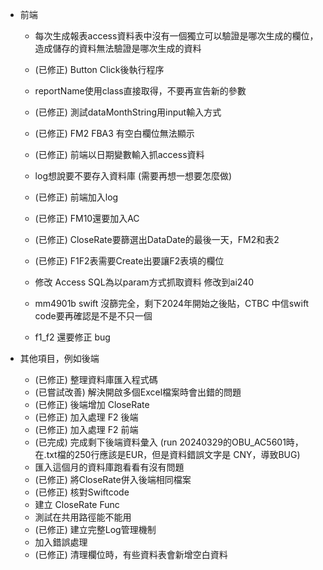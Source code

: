 - 前端
    - 每次生成報表access資料表中沒有一個獨立可以驗證是哪次生成的欄位，造成儲存的資料無法驗證是哪次生成的資料
    - (已修正) Button Click後執行程序
    - reportName使用class直接取得，不要再宣告新的參數
    - (已修正) 測試dataMonthString用input輸入方式
    - (已修正) FM2 FBA3 有空白欄位無法顯示 
    - (已修正) 前端以日期變數輸入抓access資料
    - log想說要不要存入資料庫 (需要再想一想要怎麼做)
    - (已修正) 前端加入log
    - (已修正) FM10還要加入AC
    - (已修正) CloseRate要篩選出DataDate的最後一天，FM2和表2
    - (已修正) F1F2表需要Create出要讓F2表填的欄位
    
    - 修改 Access SQL為以param方式抓取資料 修改到ai240
    - mm4901b swift 沒篩完全，剩下2024年開始之後貼，CTBC 中信swift code要再確認是不是不只一個
    - f1_f2 還要修正 bug




- 其他項目，例如後端
    - (已修正) 整理資料庫匯入程式碼
    - (已嘗試改善) 解決開啟多個Excel檔案時會出錯的問題
    - (已修正) 後端增加 CloseRate
    - (已修正) 加入處理 F2 後端
    - (已修正) 加入處理 F2 前端
    - (已完成) 完成剩下後端資料彙入 (run 20240329的OBU_AC5601時，在.txt檔的250行應該是EUR，但是資料錯誤文字是 CNY，導致BUG)
    - 匯入這個月的資料庫跑看看有沒有問題
    - (已修正) 將CloseRate併入後端相同檔案
    - (已修正) 核對Swiftcode
    - 建立 CloseRate Func
    - 測試在共用路徑能不能用
    - (已修正) 建立完整Log管理機制
    - 加入錯誤處理
    - (已修正) 清理欄位時，有些資料表會新增空白資料








